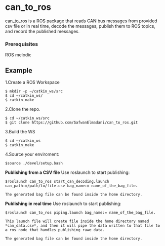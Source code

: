 # can_to_ros
can_to_ros is a ROS package that reads CAN bus messages from provided csv file or in real time, decode the messages, publish them to ROS topics, and record the published messages.
### Prerequisites

ROS melodic

## Example
1.Create a ROS Workspace
```
$ mkdir -p ~/catkin_ws/src
$ cd ~/catkin_ws/
$ catkin_make
```
2.Clone the repo.
```
$ cd ~/catkin_ws/src
$ git clone https://github.com/SafwanElmadani/can_to_ros.git
```
3.Build the WS
```
$ cd ~/catkin_ws
$ catkin_make
```
4.Source your enviroment:
```
$source ./devel/setup.bash
```
**Publishing from a CSV file**
Use roslaunch to start publishing:
```
$roslaunch can_to_ros start_can_decoding.launch can_path:=/path/to/file.csv bag_name:= name_of_the_bag_file.

The generated bag file can be found inside the home directory.
```
**Publishing in real time**
Use roslaunch to start publishing:
```
$roslaunch can_to_ros piping.launch bag_name:= name_of_the_bag_file.

This launch file will create file inside the home directory named *can_data.csv*, and then it will pipe the data written to that file to a ros node that handles publishing rawe data. 

The generated bag file can be found inside the home directory.
```



